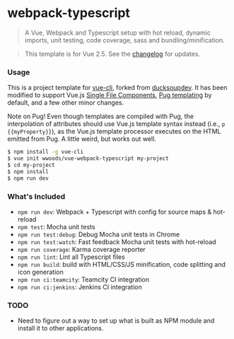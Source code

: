 # webpack-typescript

> A Vue, Webpack and Typescript setup with hot reload, dynamic imports, unit testing, 
code coverage, sass and bundling/minification.

> This template is for Vue 2.5. See the [changelog](CHANGELOG.md) for updates.

### Usage

This is a project template for [vue-cli](https://github.com/vuejs/vue-cli), forked from [ducksoupdev](https://github.com/ducksoupdev/vue-webpack-typescript).  It has been modified to support Vue.js [Single File Components](https://vuejs.org/v2/guide/single-file-components.html), [Pug templating](https://pugjs.org) by default, and a few other minor changes.

Note on Pug!  Even though templates are compiled with Pug, the interpolation of attributes should use Vue.js template syntax instead (i.e., `p {{myProperty}}`), as the Vue.js template processor executes on the HTML emitted from Pug.  A little weird,  but works out well.

``` bash
$ npm install -g vue-cli
$ vue init wwoods/vue-webpack-typescript my-project
$ cd my-project
$ npm install
$ npm run dev
```

### What's Included

- `npm run dev`: Webpack + Typescript with config for source maps & hot-reload
- `npm test`: Mocha unit tests
- `npm run test:debug`: Debug Mocha unit tests in Chrome
- `npm run test:watch`: Fast feedback Mocha unit tests with hot-reload
- `npm run coverage`: Karma coverage reporter
- `npm run lint`: Lint all Typescript files
- `npm run build`: build with HTML/CSS/JS minification, code splitting and icon generation
- `npm run ci:teamcity`: Teamcity CI integration
- `npm run ci:jenkins`: Jenkins CI integration


### TODO

* Need to figure out a way to set up what is built as NPM module and install it to other applications.

